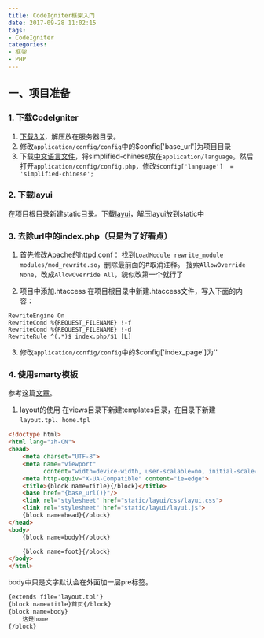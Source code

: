 ```yaml
---
title: CodeIgniter框架入门
date: 2017-09-28 11:02:15
tags: 
- CodeIgniter
categories:
- 框架
- PHP
---
```


## 一、项目准备
### 1. 下载CodeIgniter
1. [下载3.X](https://codeigniter.com/download)，解压放在服务器目录。
2. 修改`application/config/config`中的$config['base_url']为项目目录
3. 下载[中文语言文件](https://github.com/bcit-ci/codeigniter3-translations)，将simplified-chinese放在`application/language`。然后打开`application/config/config.php`，修改`$config['language']	= 'simplified-chinese';`

### 2. 下载layui
在项目根目录新建static目录。下载[layui](http://www.layui.com/)，解压layui放到static中

### 3. 去除url中的index.php（只是为了好看点）
1. 首先修改Apache的httpd.conf：
找到`LoadModule rewrite_module modules/mod_rewrite.so`，删除最前面的#取消注释。
搜索`AllowOverride None`，改成`AllowOverride All`，貌似改第一个就行了

2. 项目中添加.htaccess
在项目根目录中新建.htaccess文件，写入下面的内容：
```
RewriteEngine On
RewriteCond %{REQUEST_FILENAME} !-f
RewriteCond %{REQUEST_FILENAME} !-d
RewriteRule ^(.*)$ index.php/$1 [L]
```

3. 修改`application/config/config`中的$config['index_page']为''

### 4. 使用smarty模板
参考这篇[文章](http://codeigniter.org.cn/forums/thread-23745-1-1.html)。
1. layout的使用
在views目录下新建templates目录，在目录下新建`layout.tpl`、`home.tpl`
```html
<!doctype html>
<html lang="zh-CN">
<head>
    <meta charset="UTF-8">
    <meta name="viewport"
          content="width=device-width, user-scalable=no, initial-scale=1.0, maximum-scale=1.0, minimum-scale=1.0">
    <meta http-equiv="X-UA-Compatible" content="ie=edge">
    <title>{block name=title}{/block}</title>
    <base href="{base_url()}"/>
    <link rel="stylesheet" href="static/layui/css/layui.css">
    <link rel="stylesheet" href="static/layui/layui.js">
    {block name=head}{/block}
</head>
<body>
    {block name=body}{/block}

    {block name=foot}{/block}
</body>
</html>
```
body中只是文字默认会在外面加一层pre标签。
```html
{extends file='layout.tpl'}
{block name=title}首页{/block}
{block name=body}
    这是home
{/block}
```
